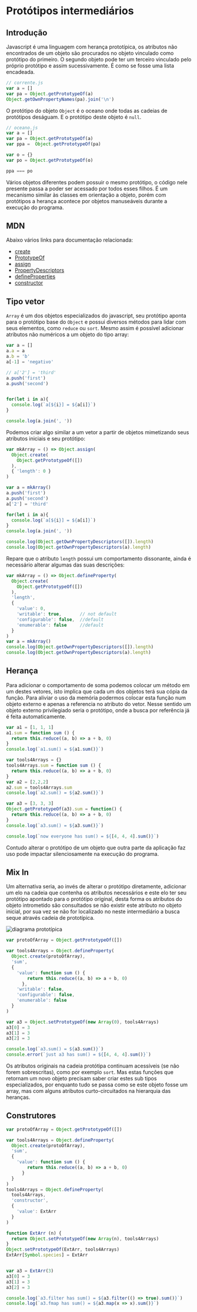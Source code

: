 # Protótipos intermediários
## Introdução
Javascript é uma linguagem com herança prototípica, os atributos não encontrados
de um objeto são procurados no objeto vinculado como protótipo do primeiro. O
segundo objeto pode ter um terceiro vinculado pelo próprio protótipo e assim
sucessivamente. É como se fosse uma lista encadeada.
```javascript
// corrente.js
var a = []
var pa = Object.getPrototypeOf(a)
Object.getOwnPropertyNames(pa).join('\n')
```
O protótipo do objeto `Object` é o oceano onde todas as cadeias de protótipos
deságuam. E o protótipo deste objeto é `null`. 
```javascript
// oceano.js
var a = []
var pa = Object.getPrototypeOf(a)
var ppa =  Object.getPrototypeOf(pa)

var o = {}
var po = Object.getPrototypeOf(o)

ppa === po
```
Vários objetos diferentes podem possuir o mesmo protótipo, o código nele presente
passa a poder ser acessado por todos esses filhos. É um mecanismo similar às
classes em orientação a objeto, porém com protótipos a herança acontece por
objetos manuseáveis durante a execução do programa.
## MDN
Abaixo vários links para documentação relacionada:
- [create](https://developer.mozilla.org/en-US/docs/Web/JavaScript/Reference/Global_Objects/Object/create)
- [PrototypeOf](https://developer.mozilla.org/en-US/docs/Web/JavaScript/Reference/Global_Objects/Object/getPrototypeOf)
- [assign](https://developer.mozilla.org/en-US/docs/Web/JavaScript/Reference/Global_Objects/Object/assign)
- [PropertyDescriptors](https://developer.mozilla.org/en-US/docs/Web/JavaScript/Reference/Global_Objects/Object/getOwnPropertyDescriptors)
- [defineProperties](https://developer.mozilla.org/en-US/docs/Web/JavaScript/Reference/Global_Objects/Object/defineProperties)
- [constructor](https://developer.mozilla.org/en-US/docs/Web/JavaScript/Reference/Global_Objects/Object/constructor)

## Tipo vetor
`Array` é um dos objetos especializados do javascript, seu protótipo aponta para
o protótipo base do `Object` e possui diversos métodos para lidar com seus
elementos, como `reduce` ou `sort`. Mesmo assim é possível adicionar atributos
não numéricos a um objeto do tipo array:
```javascript
var a = []
a.a = a
a.b = 'b'
a[-1] = 'negativo'

// a['2'] = 'third'
a.push('first')
a.push('second')


for(let i in a){
  console.log(`a[${i}] = ${a[i]}`)
}

console.log(a.join(', '))
```
Podemos criar algo similar a um vetor a partir de objetos mimetizando seus
atributos iniciais e seu protótipo:
```javascript
var mkArray = () => Object.assign(
  Object.create(
    Object.getPrototypeOf([])
  ),
  { 'length': 0 }
)

var a = mkArray()
a.push('first')
a.push('second')
a['2'] = 'third'

for(let i in a){
  console.log(`a[${i}] = ${a[i]}`)
}
console.log(a.join(', '))

console.log(Object.getOwnPropertyDescriptors([]).length)
console.log(Object.getOwnPropertyDescriptors(a).length)
```
Repare que o atributo `length` possui um comportamento dissonante, ainda é
necessário alterar algumas das suas descrições:
```javascript
var mkArray = () => Object.defineProperty(
  Object.create(
    Object.getPrototypeOf([])
  ),
  'length',
  {
    'value': 0,
    'writable': true,       // not default
    'configurable': false,  //default
    'enumerable': false     //default
  }
)
var a = mkArray()
console.log(Object.getOwnPropertyDescriptors([]).length)
console.log(Object.getOwnPropertyDescriptors(a).length)
```
## Herança
Para adicionar o comportamento de soma podemos colocar um método em um destes
vetores, isto implica que cada um dos objetos terá sua cópia da função. Para
aliviar o uso da memória podermos colocar esta função num objeto externo e apenas
a referencia no atributo do vetor. Nesse sentido um objeto externo privilegiado
seria o protótipo, onde a busca por referência já é feita automaticamente.
```javascript
var a1 = [1, 1, 1]
a1.sum = function sum () {
  return this.reduce((a, b) => a + b, 0)
}
console.log(`a1.sum() = ${a1.sum()}`)

var tools4Arrays = {}
tools4Arrays.sum = function sum () {
  return this.reduce((a, b) => a + b, 0)
}
var a2 = [2,2,2]
a2.sum = tools4Arrays.sum
console.log(`a2.sum() = ${a2.sum()}`)

var a3 = [3, 3, 3]
Object.getPrototypeOf(a3).sum = function() {
  return this.reduce((a, b) => a + b, 0)
}
console.log(`a3.sum() = ${a3.sum()}`)

console.log(`now everyone has sum() = ${[4, 4, 4].sum()}`)
```
Contudo alterar o protótipo de um objeto que outra parte da aplicação faz uso
pode impactar silenciosamente na execução do programa.

## Mix In
Um alternativa seria, ao invés de alterar o protótipo diretamente, adicionar um
elo na cadeia que contenha os atributos necessários e este elo ter seu protótipo
apontado para o protótipo original, desta forma os atributos do objeto
intrometido são consultados se não existir este atributo no objeto inicial, por
sua vez se não for localizado no neste intermediário a busca seque através cadeia
de prototípica.

![diagrama prototípica](./prototypeDiagram.png)

```javascript
var protoOfArray = Object.getPrototypeOf([])

var tools4Arrays = Object.defineProperty(
  Object.create(protoOfArray),
  'sum',
  {
    'value': function sum () {
        return this.reduce((a, b) => a + b, 0)
      },
    'writable': false,
    'configurable': false,
    'enumerable': false
  }
)

var a3 = Object.setPrototypeOf(new Array(0), tools4Arrays)
a3[0] = 3
a3[1] = 3
a3[2] = 3

console.log(`a3.sum() = ${a3.sum()}`)
console.error(`just a3 has sum() = ${[4, 4, 4].sum()}`)
```

Os atributos originais na cadeia protótipa continuam acessíveis (se não forem
sobrescritas), como por exemplo `sort`. Mas estas funções que retornam um novo
objeto precisam saber criar estes sub tipos especializados, por enquanto tudo se
passa como se este objeto fosse um array, mas com alguns atributos
curto-circuitados na hierarquia das heranças.

## Construtores
```javascript
var protoOfArray = Object.getPrototypeOf([])

var tools4Arrays = Object.defineProperty(
  Object.create(protoOfArray),
  'sum',
  {
    'value': function sum () {
        return this.reduce((a, b) => a + b, 0)
      }
  }
)
tools4Arrays = Object.defineProperty(
  tools4Arrays,
  'constructor',
  {
    'value': ExtArr
  }
)

function ExtArr (n) {
  return Object.setPrototypeOf(new Array(n), tools4Arrays)
}
Object.setPrototypeOf(ExtArr, tools4Arrays)
ExtArr[Symbol.species] = ExtArr


var a3 = ExtArr(3)
a3[0] = 3
a3[1] = 3
a3[2] = 3

console.log(`a3.filter has sum() = ${a3.filter(() => true).sum()}`)
console.log(`a3.fmap has sum() = ${a3.map(x => x).sum()}`)
```